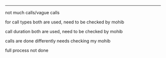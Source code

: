 



--------------
not much calls/vague calls

for call types both are used, need to be checked by mohib

call duration both are used, need to be checked by mohib

calls are done differently needs checking my mohib

full process not done
